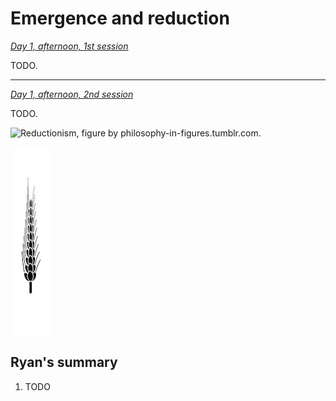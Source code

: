 Emergence and reduction
================================================================================

*[Day 1, afternoon, 1st session](https://www.youtube.com/watch?v=8j7wn4WmYtE&list=PLrxfgDEc2NxYQuZ5T6CSdS8uafdh0kmDL&index=2)*

TODO.

--------------------------------------------------------------------------------

*[Day 1, afternoon, 2nd session](https://www.youtube.com/watch?v=-ZYLb7D2bQw&index=3&list=PLrxfgDEc2NxYQuZ5T6CSdS8uafdh0kmDL)*

TODO.

![Reductionism, figure by [philosophy-in-figures.tumblr.com](http://philosophy-in-figures.tumblr.com/post/93712656521/reductionism).
    ](img/reductionism.png)


&nbsp;![](img/section-break.png)


Ryan's summary
--------------------------------------------------------------------------------

1.  TODO


